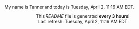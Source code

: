 My name is Tanner and today is Tuesday, April 2, 11:16 AM EDT.

<p align="center">This <i>README</i> file is generated <b>every 3 hours</b>!</br>Last refresh: Tuesday, April 2, 11:16 AM EDT<br /></p>
